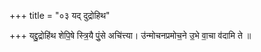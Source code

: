 +++
title = "०३ यद् दुद्रोहिथ"

+++
यद्दु॒द्रोहि॑थ शेपि॒षे स्त्रि॒यै पुं॒से अचि॑त्त्या। उ॑न्मोचनप्रमोच॒ने उ॒भे वा॒चा व॑दामि ते ॥